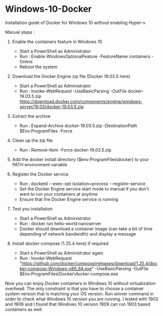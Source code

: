 # Windows-10-Docker
Installation guide of Docker for Windows 10 without enabling Hyper-v

Manual steps :

1. Enable the containers feature in Windows 10
	- Start a PowerShell as Administrator
	- Run : Enable-WindowsOptionalFeature -FeatureName containers -Online
	- Reboot the system
  
2. Download the Docker Engine zip file (Docker 19.03.5 here)
	- Start a PowerShell as Administrator
	- Run : Invoke-WebRequest -UseBasicParsing -OutFile docker-19.03.5.zip https://download.docker.com/components/engine/windows-server/19.03/docker-19.03.5.zip

3. Extract the archive
	- Run : Expand-Archive docker-19.03.5.zip -DestinationPath $Env:ProgramFiles -Force

4. Clean up the zip file
	- Run : Remove-Item -Force docker-19.03.5.zip

5. Add the docker install directory ($env:ProgramFiles\docker) to your PATH environment variable

6. Register the Docker service
	- Run : dockerd --exec-opt isolation=process --register-service
	- Set the Docker Engine service start mode to manual if you don't want to run your containers at anytime
	- Ensure that the Docker Engine service is running
   
 7. Test you installation
	- Start a PowerShell as Administrator
	- Run : docker run hello-world:nanoserver
	- Docker should download a container image (can take a bit of time depending of network bandwidth) and display a message
    
 8. Install docker-compose (1.25.4 here) if required
	- Start a PowerShell as Administrator again
	- Run : Invoke-WebRequest "https://github.com/docker/compose/releases/download/1.25.4/docker-compose-Windows-x86_64.exe" -UseBasicParsing -OutFile $Env:ProgramFiles\Docker\docker-compose.exe
    
Now you can enjoy Docker containers in Windows 10 without virtualization overhead. The only constraint is that you have to choose a container system version that is matching your OS version. Run winver command in order to check what Windows 10 version you are running. I tested with 1903 and 1909 and I found that Windows 10 version 1909 can run 1903 based containers as well.
 
  

